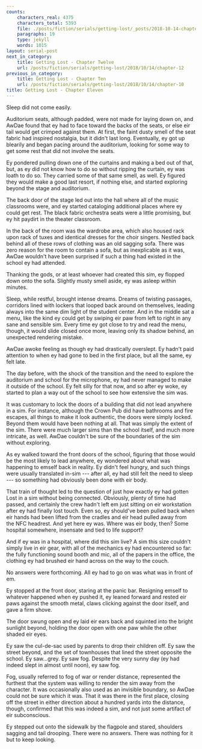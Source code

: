 ```yaml
---
counts:
    characters_real: 4375
    characters_total: 5393
    file: ./posts/fiction/serials/getting-lost/_posts/2018-10-14-chapter-11.md
    paragraphs: 19
    type: jekyll
    words: 1015
layout: serial-post
next_in_category:
    title: Getting Lost - Chapter Twelve
    url: /posts/fiction/serials/getting-lost/2018/10/14/chapter-12
previous_in_category:
    title: Getting Lost - Chapter Ten
    url: /posts/fiction/serials/getting-lost/2018/10/14/chapter-10
title: Getting Lost - Chapter Eleven
---
```


Sleep did not come easily.

Auditorium seats, although padded, were not made for laying down on, and AwDae found that ey had to face toward the backs of the seats, or else eir tail would get crimped against them. At first, the faint dusty smell of the seat fabric had inspired nostalgia, but it didn't last long. Eventually, ey got up blearily and began pacing around the auditorium, looking for some way to get some rest that did not involve the seats.

Ey pondered pulling down one of the curtains and making a bed out of that, but, as ey did not know how to do so without ripping the curtain, ey was loath to do so. They carried some of that same smell, as well. Ey figured they would make a good last resort, if nothing else, and started exploring beyond the stage and auditorium.

The back door of the stage led out into the hall where all of the music classrooms were, and ey started cataloging additional places where ey could get rest. The black fabric orchestra seats were a little promising, but ey hit paydirt in the theater classroom.

In the back of the room was the wardrobe area, which also housed rack upon rack of tuxes and identical dresses for the choir singers. Nestled back behind all of these rows of clothing was an old sagging sofa. There was zero reason for the room to contain a sofa, but as inexplicable as it was, AwDae wouldn't have been surprised if such a thing had existed in the school ey had attended.

Thanking the gods, or at least whoever had created this sim, ey flopped down onto the sofa. Slightly musty smell aside, ey was asleep within minutes.

Sleep, while restful, brought intense dreams. Dreams of twisting passages, corridors lined with lockers that looped back around on themselves, leading always into the same dim light of the student center. And in the middle sat a menu, like the kind ey could get by swiping eir paw from left to right in any sane and sensible sim. Every time ey got close to try and read the menu, though, it would slide closed once more, leaving only its shadow behind, an unexpected rendering mistake.

AwDae awoke feeling as though ey had drastically overslept. Ey hadn't paid attention to when ey had gone to bed in the first place, but all the same, ey felt late.

The day before, with the shock of the transition and the need to explore the auditorium and school for the microphone, ey had never managed to make it outside of the school. Ey felt silly for that now, and so after ey woke, ey started to plan a way out of the school to see how extensive the sim was.

It was customary to lock the doors of a building that did not lead anywhere in a sim. For instance, although the Crown Pub did have bathrooms and fire escapes, all things to make it look authentic, the doors were simply locked. Beyond them would have been nothing at all. That was simply the extent of the sim. There were much larger sims than the school itself, and much more intricate, as well. AwDae couldn't be sure of the boundaries of the sim without exploring.

As ey walked toward the front doors of the school, figuring that those would be the most likely to lead anywhere, ey wondered about what was happening to emself back in reality. Ey didn't feel hungry, and such things were usually translated in-sim --- after all, ey had still felt the need to sleep --- so something had obviously been done with eir body.

That train of thought led to the question of just how exactly ey had gotten Lost in a sim without being connected. Obviously, plenty of time had passed, and certainly the crew hadn't left em just sitting on eir workstation after ey had finally lost touch. Even so, ey should've been pulled back when eir hands had been lifted from the cradles and eir head pulled away from the NFC headrest. And yet here ey was. Where was eir body, then? Some hospital somewhere, insensate and tied to life support?

And if ey was in a hospital, where did this sim live? A sim this size couldn't simply live in eir gear, with all of the mechanics ey had encountered so far: the fully functioning sound booth and mic, all of the papers in the office, the clothing ey had brushed eir hand across on the way to the couch.

No answers were forthcoming. All ey had to go on was what was in front of em.

Ey stopped at the front door, staring at the panic bar. Resigning emself to whatever happened when ey pushed it, ey leaned forward and rested eir paws against the smooth metal, claws clicking against the door itself, and gave a firm shove.

The door swung open and ey laid eir ears back and squinted into the bright sunlight beyond, holding the door open with one paw while the other shaded eir eyes.

Ey saw the cul-de-sac used by parents to drop their children off. Ey saw the street beyond, and the set of townhouses that lined the street opposite the school. Ey saw...grey. Ey saw fog. Despite the very sunny day (ey had indeed slept in almost until noon), ey saw fog.

Fog, usually referred to fog of war or render distance, represented the furthest that the system was willing to render the sim away from the character. It was occasionally also used as an invisible boundary, so AwDae could not be sure which it was. That it was there in the first place, closing off the street in either direction about a hundred yards into the distance, though, confirmed that this was indeed a sim, and not just some artifact of eir subconscious.

Ey stepped out onto the sidewalk by the flagpole and stared, shoulders sagging and tail drooping. There were no answers. There was nothing for it but to keep looking.

